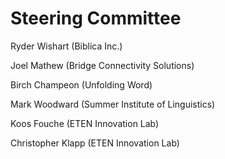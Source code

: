 # Steering Committee

Ryder Wishart (Biblica Inc.)

Joel Mathew (Bridge Connectivity Solutions)

Birch Champeon (Unfolding Word)

Mark Woodward (Summer Institute of Linguistics)

Koos Fouche (ETEN Innovation Lab)

Christopher Klapp (ETEN Innovation Lab)
